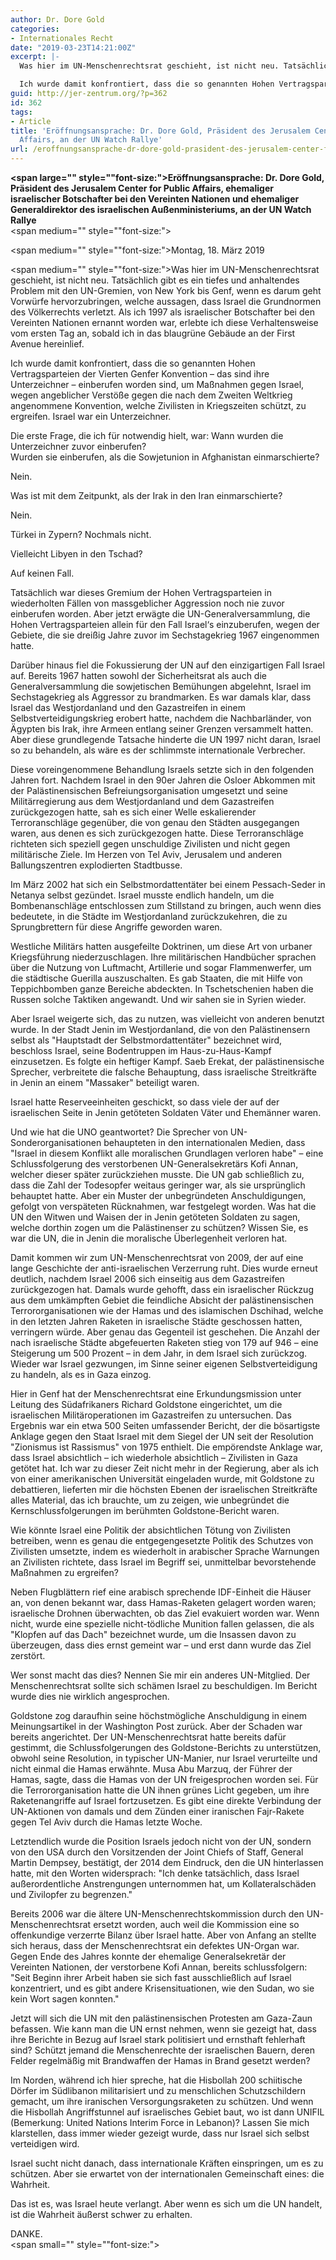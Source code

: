 ```yaml
---
author: Dr. Dore Gold
categories:
- Internationales Recht
date: "2019-03-23T14:21:00Z"
excerpt: |-
  Was hier im UN-Menschenrechtsrat geschieht, ist nicht neu. Tatsächlich gibt es ein tiefes und anhaltendes Problem mit den UN-Gremien, von New York bis Genf, wenn es darum geht Vorwürfe hervorzubringen, welche aussagen, dass Israel die Grundnormen des Völkerrechts verletzt. Als ich 1997 als israelischer Botschafter bei den Vereinten Nationen ernannt worden war, erlebte ich diese Verhaltensweise vom ersten Tag an, sobald ich in das blaugrüne Gebäude an der First Avenue hereinlief.

  Ich wurde damit konfrontiert, dass die so genannten Hohen Vertragsparteien der Vierten Genfer Konvention - das sind ihre Unterzeichner – einberufen worden sind, um Maßnahmen gegen Israel, wegen angeblicher Verstöße gegen die nach dem Zweiten Weltkrieg angenommene Konvention, welche Zivilisten in Kriegszeiten schützt, zu ergreifen. Israel war ein Unterzeichner.
guid: http://jer-zentrum.org/?p=362
id: 362
tags:
- Article
title: 'Eröffnungsansprache: Dr. Dore Gold, Präsident des Jerusalem Center for Public
  Affairs, an der UN Watch Rallye'
url: /eroffnungsansprache-dr-dore-gold-prasident-des-jerusalem-center-for-public-affairs-an-der-un-watch-rallye/
---
```


**<span large="" style=""font-size:">Eröffnungsansprache: Dr. Dore Gold, Präsident des Jerusalem Center for Public Affairs, ehemaliger israelischer Botschafter bei den Vereinten Nationen und ehemaliger Generaldirektor des israelischen Außenministeriums, an der UN Watch Rallye  
</span>**<span medium="" style=""font-size:">  
</span>

<span medium="" style=""font-size:">Montag, 18. März 2019</span>

<span medium="" style=""font-size:">Was hier im UN-Menschenrechtsrat geschieht, ist nicht neu. Tatsächlich gibt es ein tiefes und anhaltendes Problem mit den UN-Gremien, von New York bis Genf, wenn es darum geht Vorwürfe hervorzubringen, welche aussagen, dass Israel die Grundnormen des Völkerrechts verletzt. Als ich 1997 als israelischer Botschafter bei den Vereinten Nationen ernannt worden war, erlebte ich diese Verhaltensweise vom ersten Tag an, sobald ich in das blaugrüne Gebäude an der First Avenue hereinlief.</span>

Ich wurde damit konfrontiert, dass die so genannten Hohen Vertragsparteien der Vierten Genfer Konvention – das sind ihre Unterzeichner – einberufen worden sind, um Maßnahmen gegen Israel, wegen angeblicher Verstöße gegen die nach dem Zweiten Weltkrieg angenommene Konvention, welche Zivilisten in Kriegszeiten schützt, zu ergreifen. Israel war ein Unterzeichner.

Die erste Frage, die ich für notwendig hielt, war: Wann wurden die Unterzeichner zuvor einberufen?   
Wurden sie einberufen, als die Sowjetunion in Afghanistan einmarschierte?

Nein.

Was ist mit dem Zeitpunkt, als der Irak in den Iran einmarschierte?

Nein.

Türkei in Zypern? Nochmals nicht.

Vielleicht Libyen in den Tschad?

Auf keinen Fall.

Tatsächlich war dieses Gremium der Hohen Vertragsparteien in wiederholten Fällen von massgeblicher Aggression noch nie zuvor einberufen worden. Aber jetzt erwägte die UN-Generalversammlung, die Hohen Vertragsparteien allein für den Fall Israel‘s einzuberufen, wegen der Gebiete, die sie dreißig Jahre zuvor im Sechstagekrieg 1967 eingenommen hatte.

Darüber hinaus fiel die Fokussierung der UN auf den einzigartigen Fall Israel auf. Bereits 1967 hatten sowohl der Sicherheitsrat als auch die Generalversammlung die sowjetischen Bemühungen abgelehnt, Israel im Sechstagekrieg als Aggressor zu brandmarken. Es war damals klar, dass Israel das Westjordanland und den Gazastreifen in einem Selbstverteidigungskrieg erobert hatte, nachdem die Nachbarländer, von Ägypten bis Irak, ihre Armeen entlang seiner Grenzen versammelt hatten. Aber diese grundlegende Tatsache hinderte die UN 1997 nicht daran, Israel so zu behandeln, als wäre es der schlimmste internationale Verbrecher.

Diese voreingenommene Behandlung Israels setzte sich in den folgenden Jahren fort. Nachdem Israel in den 90er Jahren die Osloer Abkommen mit der Palästinensischen Befreiungsorganisation umgesetzt und seine Militärregierung aus dem Westjordanland und dem Gazastreifen zurückgezogen hatte, sah es sich einer Welle eskalierender Terroranschläge gegenüber, die von genau den Städten ausgegangen waren, aus denen es sich zurückgezogen hatte. Diese Terroranschläge richteten sich speziell gegen unschuldige Zivilisten und nicht gegen militärische Ziele. Im Herzen von Tel Aviv, Jerusalem und anderen Ballungszentren explodierten Stadtbusse.

Im März 2002 hat sich ein Selbstmordattentäter bei einem Pessach-Seder in Netanya selbst gezündet. Israel musste endlich handeln, um die Bombenanschläge entschlossen zum Stillstand zu bringen, auch wenn dies bedeutete, in die Städte im Westjordanland zurückzukehren, die zu Sprungbrettern für diese Angriffe geworden waren.

Westliche Militärs hatten ausgefeilte Doktrinen, um diese Art von urbaner Kriegsführung niederzuschlagen. Ihre militärischen Handbücher sprachen über die Nutzung von Luftmacht, Artillerie und sogar Flammenwerfer, um die städtische Guerilla auszuschalten. Es gab Staaten, die mit Hilfe von Teppichbomben ganze Bereiche abdeckten. In Tschetschenien haben die Russen solche Taktiken angewandt. Und wir sahen sie in Syrien wieder.

Aber Israel weigerte sich, das zu nutzen, was vielleicht von anderen benutzt wurde. In der Stadt Jenin im Westjordanland, die von den Palästinensern selbst als "Hauptstadt der Selbstmordattentäter" bezeichnet wird, beschloss Israel, seine Bodentruppen im Haus-zu-Haus-Kampf einzusetzen. Es folgte ein heftiger Kampf. Saeb Erekat, der palästinensische Sprecher, verbreitete die falsche Behauptung, dass israelische Streitkräfte in Jenin an einem "Massaker" beteiligt waren.

Israel hatte Reserveeinheiten geschickt, so dass viele der auf der israelischen Seite in Jenin getöteten Soldaten Väter und Ehemänner waren.

Und wie hat die UNO geantwortet? Die Sprecher von UN-Sonderorganisationen behaupteten in den internationalen Medien, dass "Israel in diesem Konflikt alle moralischen Grundlagen verloren habe" – eine Schlussfolgerung des verstorbenen UN-Generalsekretärs Kofi Annan, welcher dieser später zurückziehen musste. Die UN gab schließlich zu, dass die Zahl der Todesopfer weitaus geringer war, als sie ursprünglich behauptet hatte. Aber ein Muster der unbegründeten Anschuldigungen, gefolgt von verspäteten Rücknahmen, war festgelegt worden. Was hat die UN den Witwen und Waisen der in Jenin getöteten Soldaten zu sagen, welche dorthin zogen um die Palästinenser zu schützen? Wissen Sie, es war die UN, die in Jenin die moralische Überlegenheit verloren hat.

Damit kommen wir zum UN-Menschenrechtsrat von 2009, der auf eine lange Geschichte der anti-israelischen Verzerrung ruht. Dies wurde erneut deutlich, nachdem Israel 2006 sich einseitig aus dem Gazastreifen zurückgezogen hat. Damals wurde gehofft, dass ein israelischer Rückzug aus dem umkämpften Gebiet die feindliche Absicht der palästinensischen Terrororganisationen wie der Hamas und des islamischen Dschihad, welche in den letzten Jahren Raketen in israelische Städte geschossen hatten, verringern würde. Aber genau das Gegenteil ist geschehen. Die Anzahl der nach israelische Städte abgefeuerten Raketen stieg von 179 auf 946 – eine Steigerung um 500 Prozent – in dem Jahr, in dem Israel sich zurückzog. Wieder war Israel gezwungen, im Sinne seiner eigenen Selbstverteidigung zu handeln, als es in Gaza einzog.

Hier in Genf hat der Menschenrechtsrat eine Erkundungsmission unter Leitung des Südafrikaners Richard Goldstone eingerichtet, um die israelischen Militäroperationen im Gazastreifen zu untersuchen. Das Ergebnis war ein etwa 500 Seiten umfassender Bericht, der die bösartigste Anklage gegen den Staat Israel mit dem Siegel der UN seit der Resolution "Zionismus ist Rassismus" von 1975 enthielt. Die empörendste Anklage war, dass Israel absichtlich – ich wiederhole absichtlich – Zivilisten in Gaza getötet hat. Ich war zu dieser Zeit nicht mehr in der Regierung, aber als ich von einer amerikanischen Universität eingeladen wurde, mit Goldstone zu debattieren, lieferten mir die höchsten Ebenen der israelischen Streitkräfte alles Material, das ich brauchte, um zu zeigen, wie unbegründet die Kernschlussfolgerungen im berühmten Goldstone-Bericht waren.

Wie könnte Israel eine Politik der absichtlichen Tötung von Zivilisten betreiben, wenn es genau die entgegengesetzte Politik des Schutzes von Zivilisten umsetzte, indem es wiederholt in arabischer Sprache Warnungen an Zivilisten richtete, dass Israel im Begriff sei, unmittelbar bevorstehende Maßnahmen zu ergreifen?

Neben Flugblättern rief eine arabisch sprechende IDF-Einheit die Häuser an, von denen bekannt war, dass Hamas-Raketen gelagert worden waren; israelische Drohnen überwachten, ob das Ziel evakuiert worden war. Wenn nicht, wurde eine spezielle nicht-tödliche Munition fallen gelassen, die als "Klopfen auf das Dach" bezeichnet wurde, um die Insassen davon zu überzeugen, dass dies ernst gemeint war – und erst dann wurde das Ziel zerstört.

Wer sonst macht das dies? Nennen Sie mir ein anderes UN-Mitglied. Der Menschenrechtsrat sollte sich schämen Israel zu beschuldigen. Im Bericht wurde dies nie wirklich angesprochen.

Goldstone zog daraufhin seine höchstmögliche Anschuldigung in einem Meinungsartikel in der Washington Post zurück. Aber der Schaden war bereits angerichtet. Der UN-Menschenrechtsrat hatte bereits dafür gestimmt, die Schlussfolgerungen des Goldstone-Berichts zu unterstützen, obwohl seine Resolution, in typischer UN-Manier, nur Israel verurteilte und nicht einmal die Hamas erwähnte. Musa Abu Marzuq, der Führer der Hamas, sagte, dass die Hamas von der UN freigesprochen worden sei. Für die Terrororganisation hatte die UN ihnen grünes Licht gegeben, um ihre Raketenangriffe auf Israel fortzusetzen. Es gibt eine direkte Verbindung der UN-Aktionen von damals und dem Zünden einer iranischen Fajr-Rakete gegen Tel Aviv durch die Hamas letzte Woche.

Letztendlich wurde die Position Israels jedoch nicht von der UN, sondern von den USA durch den Vorsitzenden der Joint Chiefs of Staff, General Martin Dempsey, bestätigt, der 2014 dem Eindruck, den die UN hinterlassen hatte, mit den Worten widersprach: "Ich denke tatsächlich, dass Israel außerordentliche Anstrengungen unternommen hat, um Kollateralschäden und Zivilopfer zu begrenzen."

Bereits 2006 war die ältere UN-Menschenrechtskommission durch den UN-Menschenrechtsrat ersetzt worden, auch weil die Kommission eine so offenkundige verzerrte Bilanz über Israel hatte. Aber von Anfang an stellte sich heraus, dass der Menschenrechtsrat ein defektes UN-Organ war. Gegen Ende des Jahres konnte der ehemalige Generalsekretär der Vereinten Nationen, der verstorbene Kofi Annan, bereits schlussfolgern: "Seit Beginn ihrer Arbeit haben sie sich fast ausschließlich auf Israel konzentriert, und es gibt andere Krisensituationen, wie den Sudan, wo sie kein Wort sagen konnten."

Jetzt will sich die UN mit den palästinensischen Protesten am Gaza-Zaun befassen. Wie kann man die UN ernst nehmen, wenn sie gezeigt hat, dass ihre Berichte in Bezug auf Israel stark politisiert und ernsthaft fehlerhaft sind? Schützt jemand die Menschenrechte der israelischen Bauern, deren Felder regelmäßig mit Brandwaffen der Hamas in Brand gesetzt werden?

Im Norden, während ich hier spreche, hat die Hisbollah 200 schiitische Dörfer im Südlibanon militarisiert und zu menschlichen Schutzschildern gemacht, um ihre iranischen Versorgungsraketen zu schützen. Und wenn die Hisbollah Angriffstunnel auf israelisches Gebiet baut, wo ist dann UNIFIL (Bemerkung: United Nations Interim Force in Lebanon)? Lassen Sie mich klarstellen, dass immer wieder gezeigt wurde, dass nur Israel sich selbst verteidigen wird.

Israel sucht nicht danach, dass internationale Kräften einspringen, um es zu schützen. Aber sie erwartet von der internationalen Gemeinschaft eines: die Wahrheit.

Das ist es, was Israel heute verlangt. Aber wenn es sich um die UN handelt, ist die Wahrheit äußerst schwer zu erhalten.

DANKE.  
<span small="" style=""font-size:">  
</span>